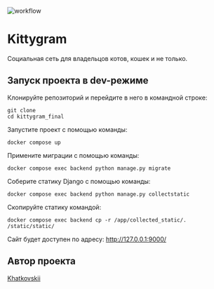 ![workflow](https://github.com/Khatkovskii/kittygram_final/actions/workflows/main.yml/badge.svg)

# Kittygram
Социальная сеть для владельцов котов, кошек и не только.

## Запуск проекта в dev-режиме
Клонируйте репозиторий и перейдите в него в командной строке:
```
git clone
cd kittygram_final
```
Запустите проект с помощью команды:
```
docker compose up
```
Примените миграции с помощью команды:
```
docker compose exec backend python manage.py migrate
```
Соберите статику Django с помощью команды:
```
docker compose exec backend python manage.py collectstatic
```
Скопируйте статику командой:
```
docker compose exec backend cp -r /app/collected_static/. /static/static/
```
Сайт будет доступен по адресу:
http://127.0.0.1:9000/

## Автор проекта
[Khatkovskii](https://github.com/Khatkovskii) 